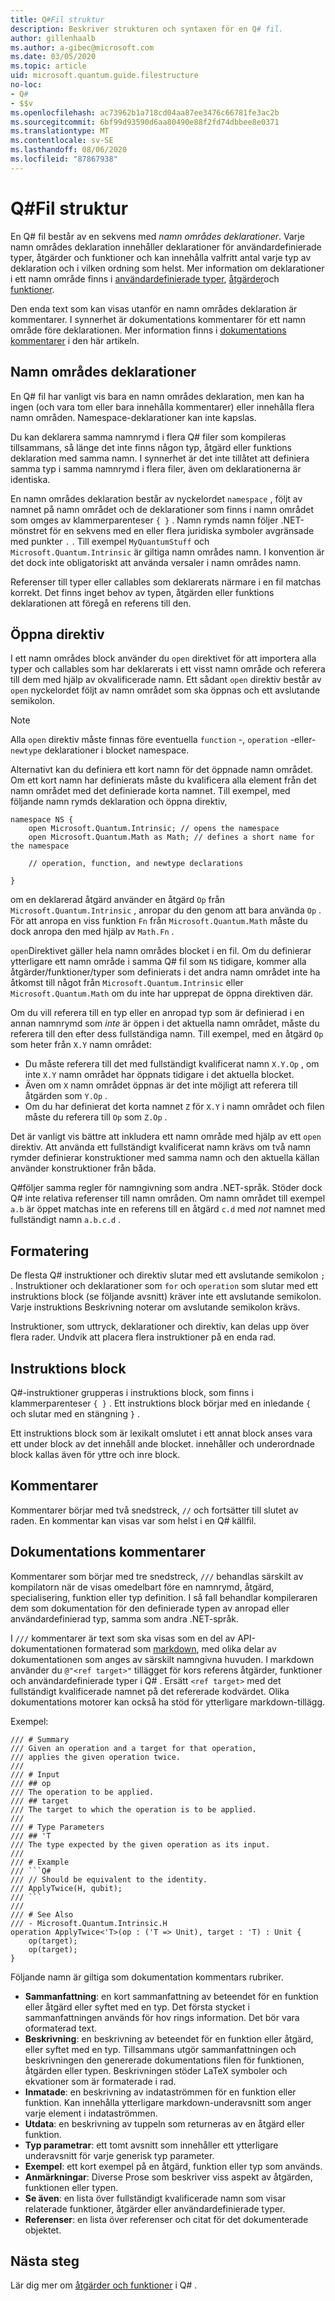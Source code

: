 ```yaml
---
title: Q#Fil struktur
description: Beskriver strukturen och syntaxen för en Q# fil.
author: gillenhaalb
ms.author: a-gibec@microsoft.com
ms.date: 03/05/2020
ms.topic: article
uid: microsoft.quantum.guide.filestructure
no-loc:
- Q#
- $$v
ms.openlocfilehash: ac73962b1a718cd04aa87ee3476c66781fe3ac2b
ms.sourcegitcommit: 6bf99d93590d6aa80490e88f2fd74dbbee8e0371
ms.translationtype: MT
ms.contentlocale: sv-SE
ms.lasthandoff: 08/06/2020
ms.locfileid: "87867938"
---
```

# <a name="no-locq-file-structure"></a>Q#Fil struktur

En Q# fil består av en sekvens med *namn områdes deklarationer*.
Varje namn områdes deklaration innehåller deklarationer för användardefinierade typer, åtgärder och funktioner och kan innehålla valfritt antal varje typ av deklaration och i vilken ordning som helst.
Mer information om deklarationer i ett namn område finns i [användardefinierade typer](xref:microsoft.quantum.guide.types#user-defined-types), [åtgärder](xref:microsoft.quantum.guide.operationsfunctions#defining-new-operations)och [funktioner](xref:microsoft.quantum.guide.operationsfunctions#defining-new-functions).

Den enda text som kan visas utanför en namn områdes deklaration är kommentarer.
I synnerhet är dokumentations kommentarer för ett namn område före deklarationen. Mer information finns i [dokumentations kommentarer](#documentation-comments) i den här artikeln. 

## <a name="namespace-declarations"></a>Namn områdes deklarationer

En Q# fil har vanligt vis bara en namn områdes deklaration, men kan ha ingen (och vara tom eller bara innehålla kommentarer) eller innehålla flera namn områden.
Namespace-deklarationer kan inte kapslas.

Du kan deklarera samma namnrymd i flera Q# filer som kompileras tillsammans, så länge det inte finns någon typ, åtgärd eller funktions deklaration med samma namn.
I synnerhet är det inte tillåtet att definiera samma typ i samma namnrymd i flera filer, även om deklarationerna är identiska.

En namn områdes deklaration består av nyckelordet `namespace` , följt av namnet på namn området och de deklarationer som finns i namn området som omges av klammerparenteser `{ }` .
Namn rymds namn följer .NET-mönstret för en sekvens med en eller flera juridiska symboler avgränsade med punkter `.` .
Till exempel `MyQuantumStuff` och `Microsoft.Quantum.Intrinsic` är giltiga namn områdes namn.
I konvention är det dock inte obligatoriskt att använda versaler i namn områdes namn.

Referenser till typer eller callables som deklarerats närmare i en fil matchas korrekt. Det finns inget behov av typen, åtgärden eller funktions deklarationen att föregå en referens till den.

## <a name="open-directives"></a>Öppna direktiv

I ett namn områdes block använder du `open` direktivet för att importera alla typer och callables som har deklarerats i ett visst namn område och referera till dem med hjälp av okvalificerade namn.
Ett sådant `open` direktiv består av `open` nyckelordet följt av namn området som ska öppnas och ett avslutande semikolon.

> [!NOTE] 
> Alla `open` direktiv måste finnas före eventuella `function` -, `operation` -eller- `newtype` deklarationer i blocket namespace.

Alternativt kan du definiera ett kort namn för det öppnade namn området. Om ett kort namn har definierats måste du kvalificera alla element från det namn området med det definierade korta namnet. Till exempel, med följande namn rymds deklaration och öppna direktiv,

```qsharp
namespace NS {
    open Microsoft.Quantum.Intrinsic; // opens the namespace
    open Microsoft.Quantum.Math as Math; // defines a short name for the namespace

    // operation, function, and newtype declarations

}
```

om en deklarerad åtgärd använder en åtgärd `Op` från `Microsoft.Quantum.Intrinsic` , anropar du den genom att bara använda `Op` .
För att anropa en viss funktion `Fn` från `Microsoft.Quantum.Math` måste du dock anropa den med hjälp av `Math.Fn` .

`open`Direktivet gäller hela namn områdes blocket i en fil.
Om du definierar ytterligare ett namn område i samma Q# fil som `NS` tidigare, kommer alla åtgärder/funktioner/typer som definierats i det andra namn området inte ha åtkomst till något från `Microsoft.Quantum.Intrinsic` eller `Microsoft.Quantum.Math` om du inte har upprepat de öppna direktiven där. 

Om du vill referera till en typ eller en anropad typ som är definierad i en annan namnrymd som *inte* är öppen i det aktuella namn området, måste du referera till den efter dess fullständiga namn.
Till exempel, med en åtgärd `Op` som heter från `X.Y` namn området:

* Du måste referera till det med fullständigt kvalificerat namn `X.Y.Op` , om inte `X.Y` namn området har öppnats tidigare i det aktuella blocket. 
* Även om `X` namn området öppnas är det inte möjligt att referera till åtgärden som `Y.Op` .
* Om du har definierat det korta namnet `Z` för `X.Y` i namn området och filen måste du referera till `Op` som `Z.Op` . 

Det är vanligt vis bättre att inkludera ett namn område med hjälp av ett `open` direktiv.
Att använda ett fullständigt kvalificerat namn krävs om två namn rymder definierar konstruktioner med samma namn och den aktuella källan använder konstruktioner från båda.

Q#följer samma regler för namngivning som andra .NET-språk.
Stöder dock Q# inte relativa referenser till namn områden.
Om namn området till exempel `a.b` är öppet matchas inte en referens till en åtgärd `c.d` med *not* namnet med fullständigt namn `a.b.c.d` .

## <a name="formatting"></a>Formatering

De flesta Q# instruktioner och direktiv slutar med ett avslutande semikolon `;` .
Instruktioner och deklarationer som `for` och `operation` som slutar med ett instruktions block (se följande avsnitt) kräver inte ett avslutande semikolon.
Varje instruktions Beskrivning noterar om avslutande semikolon krävs.

Instruktioner, som uttryck, deklarationer och direktiv, kan delas upp över flera rader.
Undvik att placera flera instruktioner på en enda rad.

## <a name="statement-blocks"></a>Instruktions block

Q#-instruktioner grupperas i instruktions block, som finns i klammerparenteser `{ }` . Ett instruktions block börjar med en inledande `{` och slutar med en stängning `}` .

Ett instruktions block som är lexikalt omslutet i ett annat block anses vara ett under block av det innehåll ande blocket. innehåller och underordnade block kallas även för yttre och inre block.

## <a name="comments"></a>Kommentarer

Kommentarer börjar med två snedstreck, `//` och fortsätter till slutet av raden.
En kommentar kan visas var som helst i en Q# källfil.

## <a name="documentation-comments"></a>Dokumentations kommentarer

Kommentarer som börjar med tre snedstreck, `///` behandlas särskilt av kompilatorn när de visas omedelbart före en namnrymd, åtgärd, specialisering, funktion eller typ definition.
I så fall behandlar kompileraren dem som dokumentation för den definierade typen av anropad eller användardefinierad typ, samma som andra .NET-språk.

I `///` kommentarer är text som ska visas som en del av API-dokumentationen formaterad som [markdown](https://daringfireball.net/projects/markdown/syntax), med olika delar av dokumentationen som anges av särskilt namngivna huvuden.
I markdown använder du `@"<ref target>"` tillägget för kors referens åtgärder, funktioner och användardefinierade typer i Q# . Ersätt `<ref target>` med det fullständigt kvalificerade namnet på det refererade kodvärdet.
Olika dokumentations motorer kan också ha stöd för ytterligare markdown-tillägg.

Exempel:

```qsharp
/// # Summary
/// Given an operation and a target for that operation,
/// applies the given operation twice.
///
/// # Input
/// ## op
/// The operation to be applied.
/// ## target
/// The target to which the operation is to be applied.
///
/// # Type Parameters
/// ## 'T
/// The type expected by the given operation as its input.
///
/// # Example
/// ```Q#
/// // Should be equivalent to the identity.
/// ApplyTwice(H, qubit);
/// ```
///
/// # See Also
/// - Microsoft.Quantum.Intrinsic.H
operation ApplyTwice<'T>(op : ('T => Unit), target : 'T) : Unit {
    op(target);
    op(target);
}
```

Följande namn är giltiga som dokumentation kommentars rubriker.

- **Sammanfattning**: en kort sammanfattning av beteendet för en funktion eller åtgärd eller syftet med en typ. Det första stycket i sammanfattningen används för hov rings information. Det bör vara oformaterad text.
- **Beskrivning**: en beskrivning av beteendet för en funktion eller åtgärd, eller syftet med en typ. Tillsammans utgör sammanfattningen och beskrivningen den genererade dokumentations filen för funktionen, åtgärden eller typen.
  Beskrivningen stöder LaTeX symboler och ekvationer som är formaterade i rad.
- **Inmatade**: en beskrivning av indataströmmen för en funktion eller funktion.
  Kan innehålla ytterligare markdown-underavsnitt som anger varje element i indataströmmen.
- **Utdata**: en beskrivning av tuppeln som returneras av en åtgärd eller funktion.
- **Typ parametrar**: ett tomt avsnitt som innehåller ett ytterligare underavsnitt för varje generisk typ parameter.
- **Exempel**: ett kort exempel på en åtgärd, funktion eller typ som används.
- **Anmärkningar**: Diverse Prose som beskriver viss aspekt av åtgärden, funktionen eller typen.
- **Se även**: en lista över fullständigt kvalificerade namn som visar relaterade funktioner, åtgärder eller användardefinierade typer.
- **Referenser**: en lista över referenser och citat för det dokumenterade objektet.

## <a name="next-steps"></a>Nästa steg

Lär dig mer om [åtgärder och funktioner](xref:microsoft.quantum.guide.operationsfunctions) i Q# .